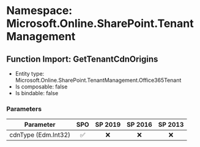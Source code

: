# Namespace: Microsoft.Online.SharePoint.TenantManagement

## Function Import: GetTenantCdnOrigins

- Entity type: Microsoft.Online.SharePoint.TenantManagement.Office365Tenant
- Is composable: false
- Is bindable: false

### Parameters

Parameter | SPO | SP 2019 | SP 2016 | SP 2013
----------|:---:|:-------:|:-------:|:-------:
cdnType (Edm.Int32) | ✅ | ❌ | ❌ | ❌